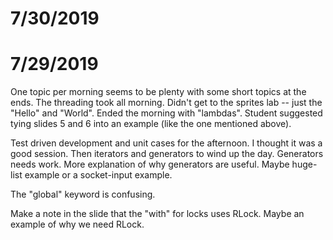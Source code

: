 # 7/30/2019


# 7/29/2019

One topic per morning seems to be plenty with some short topics at the ends. The threading took all morning. Didn't get
to the sprites lab -- just the "Hello" and "World". Ended the morning with "lambdas". Student suggested tying slides 5
and 6 into an example (like the one mentioned above).

Test driven development and unit cases for the afternoon. I thought it was a good session. Then iterators and generators to wind up the day.
Generators needs work. More explanation of why generators are useful. Maybe  huge-list example or a socket-input example.

The "global" keyword is confusing. 

Make a note in the slide that the "with" for locks uses RLock. Maybe an example of why we need RLock.
